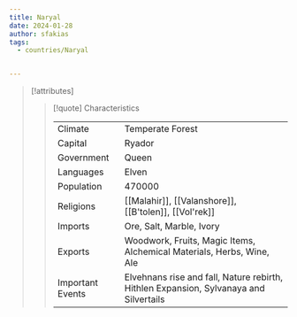 ```yaml
---
title: Naryal
date: 2024-01-28
author: sfakias
tags:
  - countries/Naryal


---
```

> [!attributes]
> 
> > [!quote] Characteristics
> >
> > | | |
> > | --- | --- |
> > | Climate |  Temperate Forest |
> > | Capital |  Ryador |
> > | Government |  Queen |
> > | Languages |  Elven |
> > | Population |  470000 |
> > | Religions |  [[Malahir]], [[Valanshore]], [[B'tolen]], [[Vol'rek]] |
> > | Imports |  Ore, Salt, Marble, Ivory |
> > | Exports |  Woodwork, Fruits, Magic Items, Alchemical Materials, Herbs, Wine, Ale |
> > | Important Events |  Elvehnans rise and fall, Nature rebirth, Hithlen Expansion, Sylvanaya and Silvertails |
